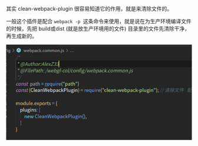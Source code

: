 <!--
 * @Author: your name
 * @Date: 2021-08-24 17:39:39
 * @LastEditTime: 2021-08-24 17:44:09
 * @LastEditors: Please set LastEditors
 * @Description: In User Settings Edit
 * @FilePath: /webgl-col/docs/webpack 4.0 中 clean-webpack-plugin.md
-->
其实 clean-webpack-plugin 很容易知道它的作用，就是来清除文件的。

一般这个插件是配合 `webpack -p `这条命令来使用，就是说在为生产环境编译文件的时候，先把 build或dist (就是放生产环境用的文件) 目录里的文件先清除干净，再生成新的。

![](../assets/cleanwebpackplugin.png)